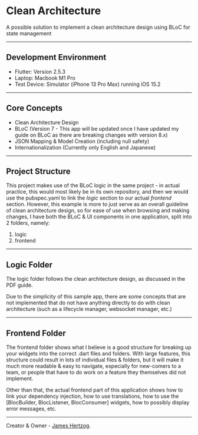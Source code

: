 # Clean Architecture
A possible solution to implement a clean architecture design using BLoC for state management

---
## Development Environment
* Flutter: Version 2.5.3 
* Laptop: Macbook M1 Pro 
* Test Device: Simulator (iPhone 13 Pro Max) running iOS 15.2

---
## Core Concepts
* Clean Architecture Design
* BLoC (Version 7 - This app will be updated once I have updated my guide on BLoC as there are breaking changes with version 8.x)
* JSON Mapping & Model Creation (including null safety)
* Internationalization (Currently only English and Japanese)

---
## Project Structure
This project makes use of the BLoC logic in the same project - in actual practice, this would most likely be in
its own repository, and then we would use the pubspec.yaml to link the _logic_ section to our actual _frontend_ section. 
However, this example is more to just serve as an overall guideline of clean architecture design, so for
ease of use when browsing and making changes, I have both the BLoC & UI components in one application, split into 2
folders, namely:
1) logic
2) frontend

---
## Logic Folder
The logic folder follows the clean architecture design, as discussed in the PDF guide.

Due to the simplicity of this sample app, there are some concepts that are not implemented that do not have anything directly
to do with clean architecture (such as a lifecycle manager, websocket manager, etc.)

---
## Frontend Folder
The frontend folder shows what I believe is a good structure for breaking up your widgets into the correct .dart files and folders.
With large features, this structure could result in lots of individual files & folders, but it will make it much more readable &
easy to navigate, especially for new-comers to a team, or people that have to do work on a feature they themselves did not implement.

Other than that, the actual frontend part of this application shows how to link your dependency injection, how to use translations,
how to use the [BlocBuilder, BlocListener, BlocConsumer] widgets, how to possibly display error messages, etc.

---

Creator & Owner - [James Hertzog](https://github.com/jbhertzog).
